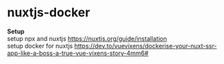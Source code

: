 # nuxtjs-docker  

**Setup**  
setup npx and nuxtjs https://nuxtjs.org/guide/installation  
setup docker for nuxtjs  https://dev.to/vuevixens/dockerise-your-nuxt-ssr-app-like-a-boss-a-true-vue-vixens-story-4mm6#  
